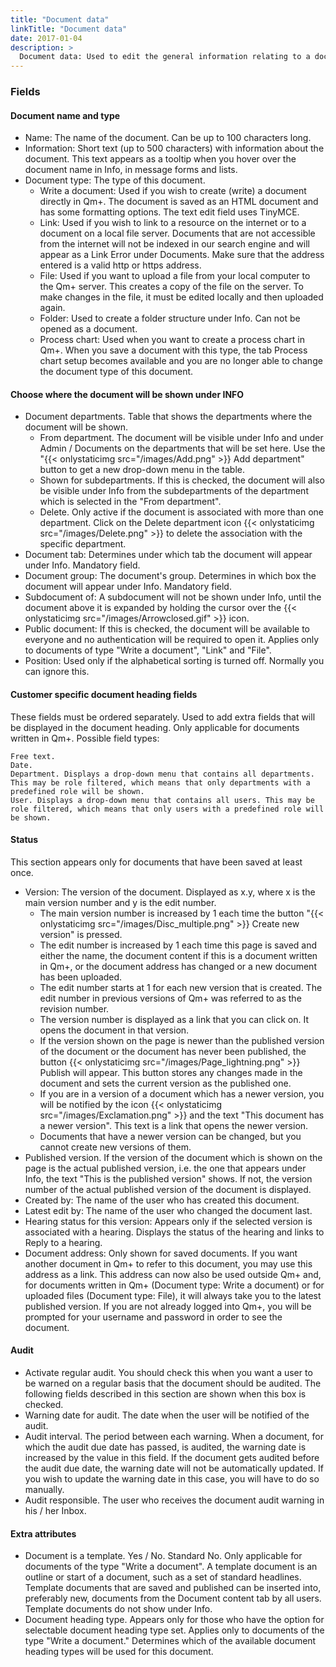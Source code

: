 ```yaml
---
title: "Document data"
linkTitle: "Document data"
date: 2017-01-04
description: >
  Document data: Used to edit the general information relating to a document. Opens from Edit document data.
---
```

### Fields
#### Document name and type

- Name: The name of the document. Can be up to 100 characters long.
- Information: Short text (up to 500 characters) with information about the document. This text appears as a tooltip when you hover over the document name in Info, in message forms and lists.
- Document type: Τhe type of this document.
  - Write a document: Used if you wish to create (write) a document directly in Qm+. The document is saved as an HTML document and has some formatting options. The text edit field uses TinyMCE.
  - Link: Used if you wish to link to a resource on the internet or to a document on a local file server. Documents that are not accessible from the internet will not be indexed in our search engine and will appear as a Link Error under Documents. Make sure that the address entered is a valid http or https address.
  - File: Used if you want to upload a file from your local computer to the Qm+ server. This creates a copy of the file on the server. To make changes in the file, it must be edited locally and then uploaded again.
  - Folder: Used to create a folder structure under Info. Can not be opened as a document.
  - Process chart: Used when you want to create a process chart in Qm+. When you save a document with this type, the tab Process chart setup becomes available and you are no longer able to change the document type of this document.

#### Choose where the document will be shown under INFO

- Document departments. Table that shows the departments where the document will be shown.
  - From department. The document will be visible under Info and under Admin / Documents on the departments that will be set here. Use the "{{< onlystaticimg src="/images/Add.png" >}} Add department" button to get a new drop-down menu in the table.
  - Shown for subdepartments. If this is checked, the document will also be visible under Info from the subdepartments of the department which is selected in the "From department".
  - Delete. Only active if the document is associated with more than one department. Click on the Delete department icon {{< onlystaticimg src="/images/Delete.png" >}} to delete the association with the specific department.
- Document tab: Determines under which tab the document will appear under Info. Mandatory field.
- Document group: The document's group. Determines in which box the document will appear under Info. Mandatory field.
- Subdocument of: A subdocument will not be shown under Info, until the document above it is expanded by holding the cursor over the {{< onlystaticimg src="/images/Arrowclosed.gif" >}} icon.
- Public document: If this is checked, the document will be available to everyone and no authentication will be required to open it. Applies only to documents of type "Write a document", "Link" and "File".
- Position: Used only if the alphabetical sorting is turned off. Normally you can ignore this.

#### Customer specific document heading fields

These fields must be ordered separately. Used to add extra fields that will be displayed in the document heading. Only applicable for documents written in Qm+. Possible field types:

    Free text.
    Date.
    Department. Displays a drop-down menu that contains all departments. This may be role filtered, which means that only departments with a predefined role will be shown.
    User. Displays a drop-down menu that contains all users. This may be role filtered, which means that only users with a predefined role will be shown.

#### Status

This section appears only for documents that have been saved at least once.

- Version: The version of the document. Displayed as x.y, where x is the main version number and y is the edit number.
  - The main version number is increased by 1 each time the button "{{< onlystaticimg src="/images/Disc_multiple.png" >}} Create new version" is pressed.
  - The edit number is increased by 1 each time this page is saved and either the name, the document content if this is a document written in Qm+, or the document address has changed or a new document has been uploaded.
  - The edit number starts at 1 for each new version that is created. The edit number in previous versions of Qm+ was referred to as the revision number.
  - The version number is displayed as a link that you can click on. It opens the document in that version.
  - If the version shown on the page is newer than the published version of the document or the document has never been published, the button {{< onlystaticimg src="/images/Page_lightning.png" >}} Publish will appear. This button stores any changes made in the document and sets the current version as the published one.
  - If you are in a version of a document which has a newer version, you will be notified by the icon {{< onlystaticimg src="/images/Exclamation.png" >}} and the text "This document has a newer version". This text is a link that opens the newer version.
  - Documents that have a newer version can be changed, but you cannot create new versions of them.
- Published version. If the version of the document which is shown on the page is the actual published version, i.e. the one that appears under Info, the text "This is the published version" shows. If not, the version number of the actual published version of the document is displayed.
- Created by: The name of the user who has created this document.
- Latest edit by: The name of the user who changed the document last.
- Hearing status for this version: Appears only if the selected version is associated with a hearing. Displays the status of the hearing and links to Reply to a hearing.
- Document address: Only shown for saved documents. If you want another document in Qm+ to refer to this document, you may use this address as a link. This address can now also be used outside Qm+ and, for documents written in Qm+ (Document type: Write a document) or for uploaded files (Document type: File), it will always take you to the latest published version. If you are not already logged into Qm+, you will be prompted for your username and password in order to see the document.

#### Audit

- Activate regular audit. You should check this when you want a user to be warned on a regular basis that the document should be audited. The following fields described in this section are shown when this box is checked.
- Warning date for audit. The date when the user will be notified of the audit.
- Audit interval. The period between each warning. When a document, for which the audit due date has passed, is audited, the warning date is increased by the value in this field. If the document gets audited before the audit due date, the warning date will not be automatically updated. If you wish to update the warning date in this case, you will have to do so manually.
- Audit responsible. The user who receives the document audit warning in his / her Inbox.

#### Extra attributes

- Document is a template. Yes / No. Standard No. Only applicable for documents of the type "Write a document". A template document is an outline or start of a document, such as a set of standard headlines. Template documents that are saved and published can be inserted into, preferably new, documents from the Document content tab by all users. Template documents do not show under Info.
- Document heading type. Appears only for those who have the option for selectable document heading type set. Applies only to documents of the type "Write a document." Determines which of the available document heading types will be used for this document.




